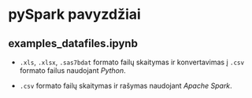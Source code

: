 # pySpark pavyzdžiai

## examples_datafiles.ipynb

- `.xls`, `.xlsx`, `.sas7bdat` formato failų skaitymas ir konvertavimas į `.csv` formato failus naudojant _Python_.

- `.csv` formato failų skaitymas ir rašymas naudojant _Apache Spark_.